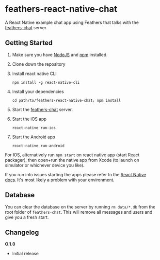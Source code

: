 # feathers-react-native-chat
A React Native example chat app using Feathers that talks with the [feathers-chat](https://github.com/feathersjs/feathers-chat) server.

## Getting Started

1. Make sure you have [NodeJS](https://nodejs.org/) and [npm](https://www.npmjs.com/) installed.

2. Clone down the repository

3. Install react native CLI

    ```
    npm install -g react-native-cli
    ```

4. Install your dependencies
    
    ```
    cd path/to/feathers-react-native-chat; npm install
    ```

5. Start the [feathers-chat](https://github.com/feathersjs/feathers-chat) server.

6. Start the iOS app

    ```
    react-native run-ios
    ```

7. Start the Android app

    ```
    react-native run-android
    ```

For IOS, alternatively run `npm start` on react native app (start React packager), then open+run the native app from Xcode (to launch on simulator or whichever device you like).

If you run into issues starting the apps please refer to the [React Native docs](https://facebook.github.io/react-native/docs/getting-started.html). It's most likely a problem with your environment.

## Database

You can clear the database on the server by running `rm data/*.db` from the root folder of `feathers-chat`. This will remove all messages and users and give you a fresh start.

## Changelog

__O.1.0__

- Initial release